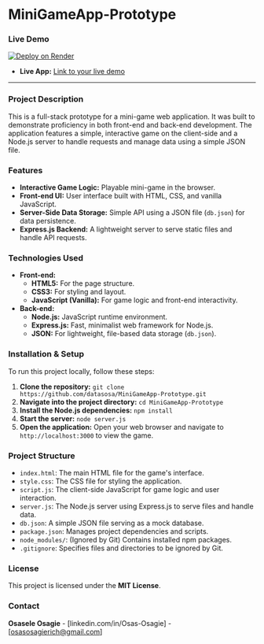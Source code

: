 # MiniGameApp-Prototype

### Live Demo

[![Deploy on Render](https://render.com/images/deploy-to-render-button.svg)](https://minigameapp-prototype.onrender.com)

* **Live App:** [Link to your live demo](https://minigameapp-prototype.onrender.com)

---

### Project Description

This is a full-stack prototype for a mini-game web application. It was built to demonstrate proficiency in both front-end and back-end development. The application features a simple, interactive game on the client-side and a Node.js server to handle requests and manage data using a simple JSON file.

### Features

* **Interactive Game Logic:** Playable mini-game in the browser.
* **Front-end UI:** User interface built with HTML, CSS, and vanilla JavaScript.
* **Server-Side Data Storage:** Simple API using a JSON file (`db.json`) for data persistence.
* **Express.js Backend:** A lightweight server to serve static files and handle API requests.

### Technologies Used

* **Front-end:**
    * **HTML5:** For the page structure.
    * **CSS3:** For styling and layout.
    * **JavaScript (Vanilla):** For game logic and front-end interactivity.
* **Back-end:**
    * **Node.js:** JavaScript runtime environment.
    * **Express.js:** Fast, minimalist web framework for Node.js.
    * **JSON:** For lightweight, file-based data storage (`db.json`).

### Installation & Setup

To run this project locally, follow these steps:

1.  **Clone the repository:**
    `git clone https://github.com/datasosa/MiniGameApp-Prototype.git`
2.  **Navigate into the project directory:**
    `cd MiniGameApp-Prototype`
3.  **Install the Node.js dependencies:**
    `npm install`
4.  **Start the server:**
    `node server.js`
5.  **Open the application:**
    Open your web browser and navigate to `http://localhost:3000` to view the game.

### Project Structure

* `index.html`: The main HTML file for the game's interface.
* `style.css`: The CSS file for styling the application.
* `script.js`: The client-side JavaScript for game logic and user interaction.
* `server.js`: The Node.js server using Express.js to serve files and handle data.
* `db.json`: A simple JSON file serving as a mock database.
* `package.json`: Manages project dependencies and scripts.
* `node_modules/`: (Ignored by Git) Contains installed npm packages.
* `.gitignore`: Specifies files and directories to be ignored by Git.

### License

This project is licensed under the **MIT License**.

### Contact

**Osasele Osagie** - [linkedin.com/in/Osas-Osagie] - [osasosagierich@gmail.com]
